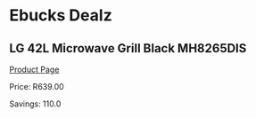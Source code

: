 
# Ebucks Dealz
## LG 42L Microwave Grill Black MH8265DIS
[Product Page](https://www.ebucks.com/web/shop/productSelected.do?prodId=862960020&catId=704982758)

Price: R639.00

Savings: 110.0


	